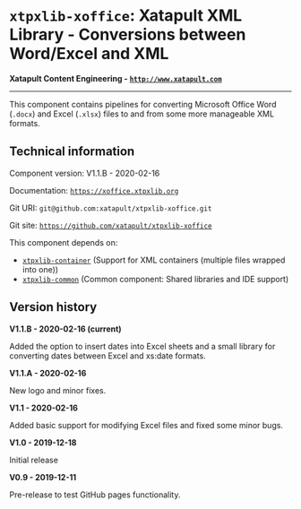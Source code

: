 # `xtpxlib-xoffice`: Xatapult XML Library - Conversions between Word/Excel and XML

**Xatapult Content Engineering - [`http://www.xatapult.com`](http://www.xatapult.com)**

---------- 

This component contains pipelines for converting Microsoft Office Word (`.docx`) and Excel (`.xlsx`) files to and from 
some more manageable XML formats. 

## Technical information

Component version: V1.1.B - 2020-02-16

Documentation: [`https://xoffice.xtpxlib.org`](https://xoffice.xtpxlib.org)

Git URI: `git@github.com:xatapult/xtpxlib-xoffice.git`

Git site: [`https://github.com/xatapult/xtpxlib-xoffice`](https://github.com/xatapult/xtpxlib-xoffice)
      
This component depends on:
* [`xtpxlib-container`](https://container.xtpxlib.org) (Support for XML containers (multiple files wrapped into one))
* [`xtpxlib-common`](https://common.xtpxlib.org) (Common component: Shared libraries and IDE support)

## Version history

**V1.1.B - 2020-02-16 (current)**

Added the option to insert dates into Excel sheets and a small library for converting dates between Excel and xs:date formats. 

**V1.1.A - 2020-02-16**

New logo and minor fixes. 

**V1.1 - 2020-02-16**

Added basic support for modifying Excel files and fixed some minor bugs. 

**V1.0 - 2019-12-18**

Initial release

**V0.9 - 2019-12-11**

Pre-release to test GitHub pages functionality.


